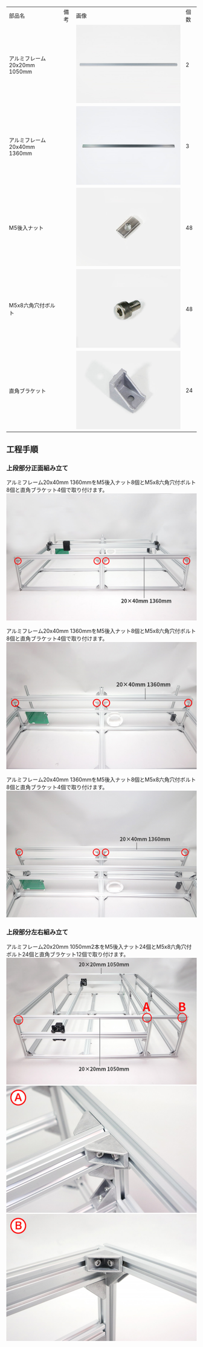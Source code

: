 <table class="packing-list">
    <tbody>
        <tr>
            <td>部品名</td>
            <td>備考</td>
            <td class="packing-img">画像</td>
            <td>個数</td>
        </tr>
        <tr>
            <td>アルミフレーム20x20mm 1050mm</td>
            <td></td>
            <td><img src="./images/008/packing/003.jpg" alt="アルミフレーム20x20mm 1050mm"/></td>
            <td>2</td>
        </tr>
        <tr>
            <td>アルミフレーム20x40mm 1360mm</td>
            <td></td>
            <td><img src="./images/008/packing/005.jpg" alt="アルミフレーム20x40mm 1360mm"/></td>
            <td>3</td>
        </tr>
        <tr>
            <td>M5後入ナット</td>
            <td></td>
            <td><img src="./images/008/packing/139.jpg" alt="M5後入ナット"/></td>
            <td>48</td>
        </tr>
        <tr>
            <td>M5x8六角穴付ボルト</td>
            <td></td>
            <td><img src="./images/008/packing/144.jpg" alt="M5x8六角穴付ボルト"/></td>
            <td>48</td>
        </tr>
        <tr>
            <td>直角ブラケット</td>
            <td></td>
            <td><img src="./images/008/packing/166.jpg" alt="直角ブラケット"/></td>
            <td>24</td>
        </tr>
    </tbody>
</table>

## 工程手順

### 上段部分正面組み立て

アルミフレーム20x40mm 1360mmをM5後入ナット8個とM5x8六角穴付ボルト8個と直角ブラケット4個で取り付けます。
<img src="./images/008/01.jpg"/>

アルミフレーム20x40mm 1360mmをM5後入ナット8個とM5x8六角穴付ボルト8個と直角ブラケット4個で取り付けます。
<img src="./images/008/02.jpg"/>

アルミフレーム20x40mm 1360mmをM5後入ナット8個とM5x8六角穴付ボルト8個と直角ブラケット4個で取り付けます。
<img src="./images/008/03.jpg"/>

### 上段部分左右組み立て

アルミフレーム20x20mm 1050mm2本をM5後入ナット24個とM5x8六角穴付ボルト24個と直角ブラケット12個で取り付けます。
<img src="./images/008/05.jpg"/>
<img src="./images/008/06.jpg"/>
<img src="./images/008/07.jpg"/>

